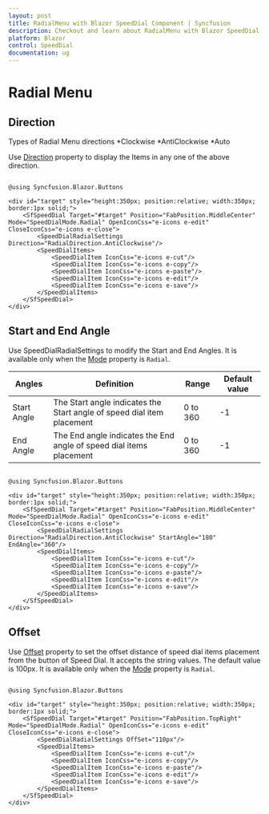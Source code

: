 ```yaml
---
layout: post
title: RadialMenu with Blazor SpeedDial Component | Syncfusion
description: Checkout and learn about RadialMenu with Blazor SpeedDial component in Blazor Server App and Blazor WebAssembly App.
platform: Blazor
control: SpeedDial
documentation: ug
---
```


# Radial Menu

## Direction

Types of Radial Menu directions
*Clockwise
*AntiClockwise
*Auto

Use [Direction]() property to display the Items in any one of the above direction.

```cshtml

@using Syncfusion.Blazor.Buttons

<div id="target" style="height:350px; position:relative; width:350px; border:1px solid;">
    <SfSpeedDial Target="#target" Position="FabPosition.MiddleCenter" Mode="SpeedDialMode.Radial" OpenIconCss="e-icons e-edit" CloseIconCss="e-icons e-close">
        <SpeedDialRadialSettings Direction="RadialDirection.AntiClockwise"/>
        <SpeedDialItems>
            <SpeedDialItem IconCss="e-icons e-cut"/>
            <SpeedDialItem IconCss="e-icons e-copy"/>
            <SpeedDialItem IconCss="e-icons e-paste"/>
            <SpeedDialItem IconCss="e-icons e-edit"/>
            <SpeedDialItem IconCss="e-icons e-save"/>
        </SpeedDialItems>
    </SfSpeedDial>
</div>

```

## Start and End Angle

Use SpeedDialRadialSettings to modify the Start and End Angles. It is available only when the [Mode]() property is `Radial`.

| Angles | Definition | Range  | Default value|
| --- | --- | --- | ---|
| Start Angle | The Start angle indicates the Start angle of speed dial item placement | 0 to 360 | -1 | 
| End Angle | The End angle indicates the End angle of speed dial items placement | 0 to 360 | -1 |

```cshtml

@using Syncfusion.Blazor.Buttons

<div id="target" style="height:350px; position:relative; width:350px; border:1px solid;">
    <SfSpeedDial Target="#target" Position="FabPosition.MiddleCenter" Mode="SpeedDialMode.Radial" OpenIconCss="e-icons e-edit" CloseIconCss="e-icons e-close">
        <SpeedDialRadialSettings Direction="RadialDirection.AntiClockwise" StartAngle="180" EndAngle="360"/>
        <SpeedDialItems>
            <SpeedDialItem IconCss="e-icons e-cut"/>
            <SpeedDialItem IconCss="e-icons e-copy"/>
            <SpeedDialItem IconCss="e-icons e-paste"/>
            <SpeedDialItem IconCss="e-icons e-edit"/>
            <SpeedDialItem IconCss="e-icons e-save"/>
        </SpeedDialItems>
    </SfSpeedDial>
</div>

```

## Offset

Use [Offset]() property to set the offset distance of speed dial items placement from the button of Speed Dial. It accepts the string values. The default value is 100px. It is available only when the [Mode]() property is `Radial`.

```cshtml

@using Syncfusion.Blazor.Buttons

<div id="target" style="height:350px; position:relative; width:350px; border:1px solid;">
    <SfSpeedDial Target="#target" Position="FabPosition.TopRight" Mode="SpeedDialMode.Radial" OpenIconCss="e-icons e-edit" CloseIconCss="e-icons e-close">
        <SpeedDialRadialSettings OffSet="110px"/>
        <SpeedDialItems>
            <SpeedDialItem IconCss="e-icons e-cut"/>
            <SpeedDialItem IconCss="e-icons e-copy"/>
            <SpeedDialItem IconCss="e-icons e-paste"/>
            <SpeedDialItem IconCss="e-icons e-edit"/>
            <SpeedDialItem IconCss="e-icons e-save"/>
        </SpeedDialItems>
    </SfSpeedDial>
</div>

```